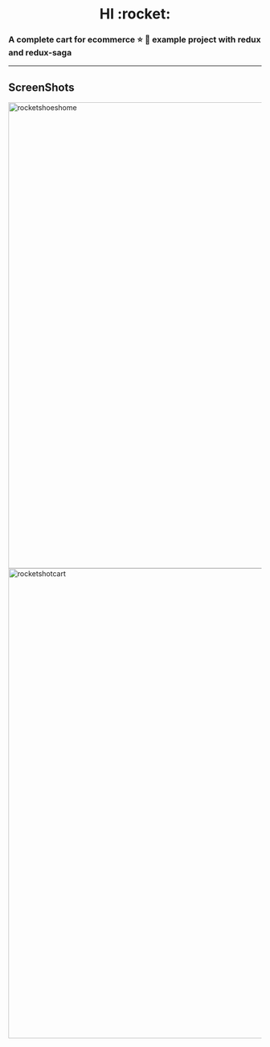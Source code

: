 <h1 align='center'> HI :rocket: </h1>

### A complete cart for ecommerce :star: :rocket: example project with redux and redux-saga

***

## ScreenShots
<img width="928" alt="rocketshoeshome" src="https://user-images.githubusercontent.com/52014318/73808239-fc896b00-47ad-11ea-9084-8ad54571aec5.png">
<img width="936" alt="rocketshotcart" src="https://user-images.githubusercontent.com/52014318/73808240-fe532e80-47ad-11ea-903e-2064310453f4.png">
